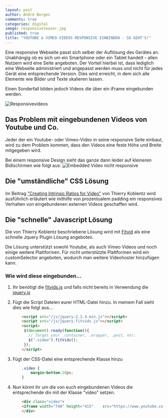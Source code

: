 ```yaml
---
layout: post
author: André Borges
comments: true
categories: digital
image: responsiveteaser.jpg
published: true
title: "YOUTUBE & VIMEO-VIDEOS RESPONSIVE EINBINDEN - SO GEHT'S!"
---
```



Eine responsive Webseite passt sich selber der Auflösung des Gerätes an. Unabhängig ob es sich um ein Smartphone oder ein Tablet handelt - allen Nutzern wird eine Seite angeboten. Der Vorteil hierbei ist, dass lediglich eine Webseite administriert und angepasst werden muss und nicht für jedes Gerät eine entsprechende Version. Dies wird erreicht, in dem sich alle Elemente wie Bilder und Texte skalieren lassen. 

Einen Sonderfall bilden jedoch Videos die über ein iFrame eingebunden werden.

![Responsivevideos]({{site.baseurl}}/images/responsiveteaser.jpg)


## Das Problem mit eingebundenen Videos von Youtube und Co.
Jeder der ein Youtube- oder Vimeo-Video in seine responsive Seite einbaut, wird zu dem Problem kommen, dass den Videos eine feste Höhe und Breite mitgegeben wird.

Bei einem responsive Design sieht das ganze dann leider auf kleineren Bidlschirmen wie folgt aus:
![Embedded Video nicht responsive]({{site.baseurl}}/images/videononresponsiv.jpg)

## Die "umständliche" CSS Lösung
Im Beitrag ["Creating Intrinsic Ratios for Video"](http://alistapart.com/article/creating-intrinsic-ratios-for-video) von Thierry Koblentz wird ausführlich erläutert wie mithilfe von prozentualem padding ein responsives Verhalten von eingebundenen externen Videos geschaffen wird.

## Die "schnelle" Javascript Lösung
Die von Thierry Koblentz beschriebene Lösung wird mit [Fitvid](http://fitvidsjs.com/) als eine schnelle Jquery Plugin Lösung angeboten.

Die Lösung unterstützt sowohl Youtube, als auch Vimeo Videos und noch einige weitere Plattformen. Für nicht unterstützte Plattformen wird ein customSelector angeboten, wodurch man weitere Videohoster hinzufügen kann.

### Wie wird diese eingebunden...

1.  Ihr benötigt die [fitvids.js](https://github.com/davatron5000/FitVids.js/blob/master/jquery.fitvids.js) und falls nicht bereits in Verwendung die [jquery.js](https://jquery.com/download/)

2.  Fügt die Script Dateien eurer HTML-Datei hinzu. In meinem Fall sieht dies wie folgt aus...

    ~~~html
        <script src="/js/jquery-2.1.4.min.js"></script>
        <script src="/js/jquery.fitvids.js"></script>
        <script>
         $(document).ready(function(){
           // Target your .container, .wrapper, .post, etc.
           $(".video").fitVids();
         });
        </script>
    ~~~

3.  Fügt der CSS-Datei eine entsprechende Klasse hinzu

    ~~~css
        .video {
            margin-bottom:20px;
        }
    ~~~

4.  Nun könnt ihr um die von euch eingebundenen Videos die entsprechende div mit der Klasse "video" setzen.

    ~~~html
        <div class="video">
        <iframe width="740" height="415" 	src="https://www.youtube.com/embed/UF8uR6Z6KLc" frameborder="0" allowfullscreen>     </iframe>
        </div>
    ~~~
